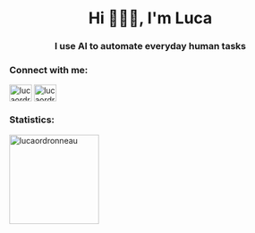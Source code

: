 <h1 align="center">Hi 👨🏻‍💻, I'm Luca</h1>
<h3 align="center">I use AI to automate everyday human tasks</h3>

<h3 align="left">Connect with me:</h3>
<p align="left">
<a href="https://www.linkedin.com/in/luca-ordronneau/" target="blank"><img align="center" src="https://raw.githubusercontent.com/rahuldkjain/github-profile-readme-generator/master/src/images/icons/Social/linked-in-alt.svg" alt="lucaordronneau" height="30" width="40" /></a>
<a href="https://kaggle.com/lucaordronneau" target="blank"><img align="center" src="https://raw.githubusercontent.com/rahuldkjain/github-profile-readme-generator/master/src/images/icons/Social/kaggle.svg" alt="lucaordronneau" height="30" width="40" /></a>
</p>

<h3 align="left">Statistics:</h3>
<p><img align="center" src="https://github-readme-stats.vercel.app/api?username=lucaordronneau&show_icons=true&theme=compact" alt="lucaordronneau" height="160" /></p>
</div>
